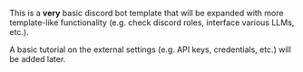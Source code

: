 This is a **very** basic discord bot template that will be expanded with more template-like functionality (e.g. check discord roles, interface various LLMs, etc.). 

A basic tutorial on the external settings (e.g. API keys, credentials, etc.) will be added later.

